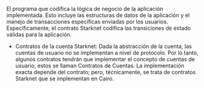 El programa que codifica la lógica de negocio de la aplicación implementada. Esto incluye las estructuras de datos de la aplicación y el manejo de transacciones específicas enviadas por los usuarios. Específicamente, el contrato Starknet codifica las transiciones de estado válidas para la aplicación.

* Contratos de la cuenta Starknet: Dada la abstracción de la cuenta, las cuentas de usuario no se implementan a nivel de protocolo. Por lo tanto, algunos contratos tendrán que implementar el concepto de cuentas de usuario; estos se llaman Contratos de Cuentas. La implementación exacta depende del contrato; pero, técnicamente, se trata de contratos Starknet que se implementan en Cairo.